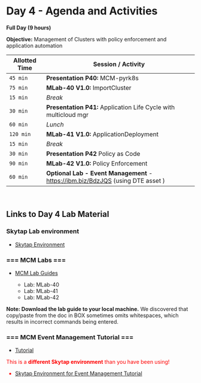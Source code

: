 # Day 4 - Agenda and Activities

**Full Day (9 hours)**

**Objective:** Management of Clusters with policy enforcement and application automation


Allotted Time | Session / Activity 
-------|-------------------
`45 min` | **Presentation P40:** MCM-pyrk8s
`75 min` | **MLab-40 V1.0:** ImportCluster
`15 min` | *Break*
`30 min` | **Presentation P41:** Application Life Cycle with multicloud mgr
`60 min` | *Lunch*
`120 min` | **MLab-41 V1.0:** ApplicationDeployment
`15 min` | *Break*
`30 min` | **Presentation P42**  Policy as Code
`90 min` | **MLab-42 V1.0:** Policy Enforcement
`60 min` | **Optional Lab - Event Management** - https://ibm.biz/BdzJQS (using DTE asset )


</br> 

## **Links to Day 4 Lab Material**



### Skytap Lab environment

  - [Skytap Environment](http://ibm.biz/labs-sa1)


### === MCM Labs ===

  - [MCM Lab Guides](https://ibm.box.com/v/k8s-2-MCMLabs) 
  
    - Lab: MLab-40
	- Lab: MLab-41
	- Lab: MLab-42
	
  **Note: Download the lab guide to your local machine.** We discovered that copy/paste from the doc in BOX sometimes omits whitespaces, which results in incorrect commands being entered. 

  
  
### === MCM Event Management Tutorial ===

  - [Tutorial](https://ibm.biz/BdzJQS) 
 
<font color=red>This is a **different Skytap environment** than you have been using!<br> 
  
  - [Skytap Environment for Event Management Tutorial](http://ibm.biz/k8s-mcm-event-management)
  
  
  
  
    